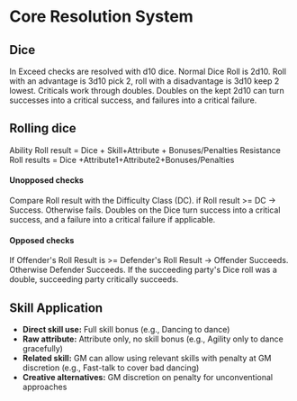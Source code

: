 # Core Resolution System
## Dice
In Exceed checks are resolved with d10 dice.
Normal Dice Roll is 2d10. Roll with an advantage is 3d10 pick 2, roll with a disadvantage is 3d10 keep 2 lowest. 
Criticals work through doubles. Doubles on the kept 2d10 can turn successes into a critical success, and failures into a critical failure.
## Rolling dice
Ability Roll result = Dice + Skill+Attribute + Bonuses/Penalties
Resistance Roll results = Dice +Attribute1+Attribute2+Bonuses/Penalties
#### Unopposed checks 
Compare Roll result with the Difficulty Class (DC). if Roll result >= DC -> Success. Otherwise fails. 
Doubles on the Dice turn success into a critical success, and a failure into a critical failure if applicable.
#### Opposed checks
If Offender's Roll Result is >= Defender's Roll Result -> Offender Succeeds. Otherwise Defender Succeeds.
If the succeeding party's Dice roll was a double, succeeding party critically succeeds.


## Skill Application
- **Direct skill use:** Full skill bonus (e.g., Dancing to dance)
- **Raw attribute:** Attribute only, no skill bonus (e.g., Agility only to dance gracefully)
- **Related skill:** GM can allow using relevant skills with penalty at GM discretion (e.g., Fast-talk to cover bad dancing)
- **Creative alternatives:** GM discretion on penalty for unconventional approaches